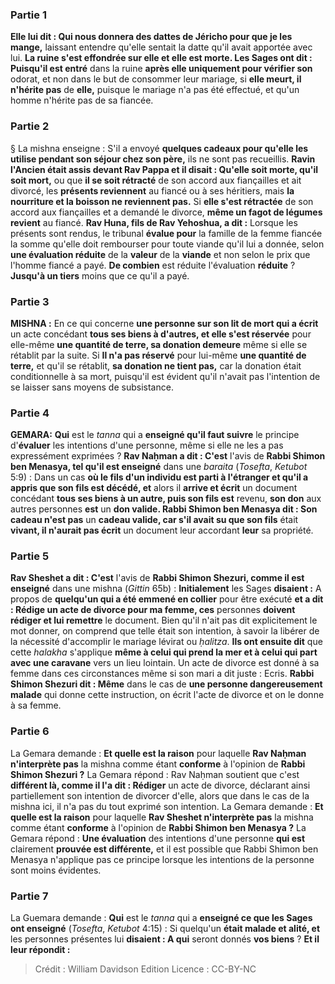 
### Partie 1
<b>Elle lui dit : Qui nous donnera des dattes de Jéricho pour que je les mange,</b> laissant entendre qu'elle sentait la datte qu'il avait apportée avec lui. <b>La ruine s'est effondrée sur elle et elle est morte. Les Sages ont dit : Puisqu'il est entré</b> dans la ruine <b>après elle uniquement pour vérifier son</b> odorat, et non dans le but de consommer leur mariage, si <b>elle meurt, il n'hérite pas</b> de <b>elle,</b> puisque le mariage n'a pas été effectué, et qu'un homme n'hérite pas de sa fiancée.

### Partie 2
§ La mishna enseigne : S'il a envoyé <b>quelques cadeaux pour qu'elle les utilise pendant son séjour chez son père,</b> ils ne sont pas recueillis. <b>Ravin l'Ancien était assis devant Rav Pappa et il disait : Qu'elle soit morte, qu'il soit mort,</b> ou que <b>il se soit rétracté</b> de son accord aux fiançailles et ait divorcé, les <b>présents reviennent</b> au fiancé ou à ses héritiers, mais <b>la nourriture et la boisson ne reviennent pas.</b> Si <b>elle s'est rétractée</b> de son accord aux fiançailles et a demandé le divorce, <b>même un fagot de légumes revient</b> au fiancé. <b>Rav Huna, fils de Rav Yehoshua, a dit :</b> Lorsque les présents sont rendus, le tribunal <b>évalue pour</b> la famille de la femme fiancée la somme qu'elle doit rembourser pour toute viande qu'il lui a donnée, selon <b>une évaluation réduite</b> de la <b>valeur</b> de la <b>viande</b> et non selon le prix que l'homme fiancé a payé. <b>De combien</b> est réduite l'évaluation <b>réduite</b> ? <b>Jusqu'à un tiers</b> moins que ce qu'il a payé.

### Partie 3
<strong>MISHNA :</strong> En ce qui concerne <b>une personne sur son lit de mort qui a écrit</b> un acte concédant <b>tous ses biens à d'autres, et elle s'est réservée</b> pour elle-même <b>une quantité de terre, sa donation demeure</b> même si elle se rétablit par la suite. Si <b>Il n'a pas réservé</b> pour lui-même <b>une quantité de terre,</b> et qu'il se rétablit, <b>sa donation ne tient pas,</b> car la donation était conditionnelle à sa mort, puisqu'il est évident qu'il n'avait pas l'intention de se laisser sans moyens de subsistance.

### Partie 4
<strong>GEMARA:</strong> <b>Qui</b> est le <i>tanna</i> qui a <b>enseigné qu'il faut suivre</b> le principe d'<b>évaluer</b> les intentions d'une personne, même si elle ne les a pas expressément exprimées ? <b>Rav Naḥman a dit : C'est</b> l'avis de <b>Rabbi Shimon ben Menasya, tel qu'il est enseigné</b> dans une <i>baraita</i> (<i>Tosefta</i>, <i>Ketubot</i> 5:9) : Dans un cas <b>où le fils d'un individu est parti à l'étranger et qu'il a appris que son fils est décédé, et</b> alors il <b>arrive et écrit</b> un document concédant <b>tous ses biens à un autre, puis son fils est</b> revenu, <b>son don</b> aux autres personnes <b>est</b> un <b>don valide. Rabbi Shimon ben Menasya dit : Son cadeau n'est pas</b> un <b>cadeau valide, car s'il avait su que son fils</b> était <b>vivant, il n'aurait pas écrit</b> un document leur accordant <b>leur</b> sa propriété.

### Partie 5
<b>Rav Sheshet a dit : C'est</b> l'avis de <b>Rabbi Shimon Shezuri, comme il est enseigné</b> dans une mishna (<i>Gittin</i> 65b) : <b>Initialement</b> les Sages <b>disaient :</b> A propos de <b>quelqu'un qui a été emmené en collier</b> pour être exécuté <b>et a dit : Rédige un acte de divorce pour ma femme, ces</b> personnes <b>doivent rédiger et lui remettre</b> le document. Bien qu'il n'ait pas dit explicitement le mot donner, on comprend que telle était son intention, à savoir la libérer de la nécessité d'accomplir le mariage lévirat ou <i>ḥalitza</i>. <b>Ils ont ensuite dit</b> que cette <i>halakha</i> s'applique <b>même à celui qui prend la mer et à celui qui part avec une caravane</b> vers un lieu lointain. Un acte de divorce est donné à sa femme dans ces circonstances même si son mari a dit juste : Ecris. <b>Rabbi Shimon Shezuri dit : Même</b> dans le cas de <b>une personne dangereusement malade</b> qui donne cette instruction, on écrit l'acte de divorce et on le donne à sa femme.

### Partie 6
La Gemara demande : <b>Et quelle est la raison</b> pour laquelle <b>Rav Naḥman n'interprète pas</b> la mishna comme étant <b>conforme</b> à l'opinion de <b>Rabbi Shimon Shezuri ?</b> La Gemara répond : Rav Naḥman soutient que c'est <b>différent là, comme il l'a dit : Rédiger</b> un acte de divorce, déclarant ainsi partiellement son intention de divorcer d'elle, alors que dans le cas de la mishna ici, il n'a pas du tout exprimé son intention. La Gemara demande : <b>Et quelle est la raison</b> pour laquelle <b>Rav Sheshet n'interprète pas</b> la mishna comme étant <b>conforme</b> à l'opinion de <b>Rabbi Shimon ben Menasya ?</b> La Gemara répond : <b>Une évaluation</b> des intentions d'une personne <b>qui est</b> clairement <b>prouvée est différente,</b> et il est possible que Rabbi Shimon ben Menasya n'applique pas ce principe lorsque les intentions de la personne sont moins évidentes.

### Partie 7
La Guemara demande : <b>Qui</b> est le <i>tanna</i> qui a <b>enseigné ce que les Sages ont enseigné</b> (<i>Tosefta</i>, <i>Ketubot</i> 4:15) : Si quelqu'un <b>était malade et alité, et</b> les personnes présentes lui <b>disaient : A qui</b> seront donnés <b>vos biens</b> ? <b>Et il leur répondit :</b>

>Crédit : William Davidson Edition
>Licence : CC-BY-NC